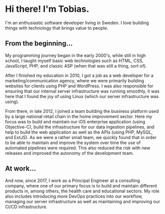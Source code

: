 # Hi there! I'm Tobias.

I'm an enthusiastic software developer living in Sweden. I love building things with technology that brings value to people.

## From the beginning...

My programming journey began in the early 2000's, while still in high school, I taught myself basic web technologies such as HTML, CSS, JavaScript, PHP, and classic ASP (when that was still a thing, sort of).

After I finished my education in 2010, I got a job as a web developer for a marketing/communication agency, where we were primarily building websites for clients using PHP and WordPress. I was also responsible for ensuring that our internal server infrastructure was running smoothly, it was here that I found the joy of using Linux (which our server infrastructure was using).

From there, in late 2012, I joined a team building the business platform used by a large national retail chain in the home improvement sector. Here my focus was to build and maintain our iOS enterprise application (using Objective-C), build the infrastructure for our data ingestion pipelines, and help to build the web application as well as the APIs (using PHP, MySQL, and ExtJS). As we were a rather small team, we quickly found that in order to be able to maintain and improve the system over time the use of automated pipelines were required. This also reduced the risk with new releases and improved the autonomy of the development team.

## At work...

And now, since 2017, I work as a Principal Engineer at a consulting company, where one of our primary focus is to build and maintain different products in, among others, the health care and educational sectors. My role also includes introducing more DevOps practices into our workflow, managing our server infrastructure as well as maintaining and improving our CI/CD infrastructure.
